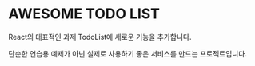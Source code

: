 # AWESOME TODO LIST

React의 대표적인 과제 TodoList에 새로운 기능을 추가합니다.

단순한 연습용 예제가 아닌 실제로 사용하기 좋은 서비스를 만드는 프로젝트입니다.

